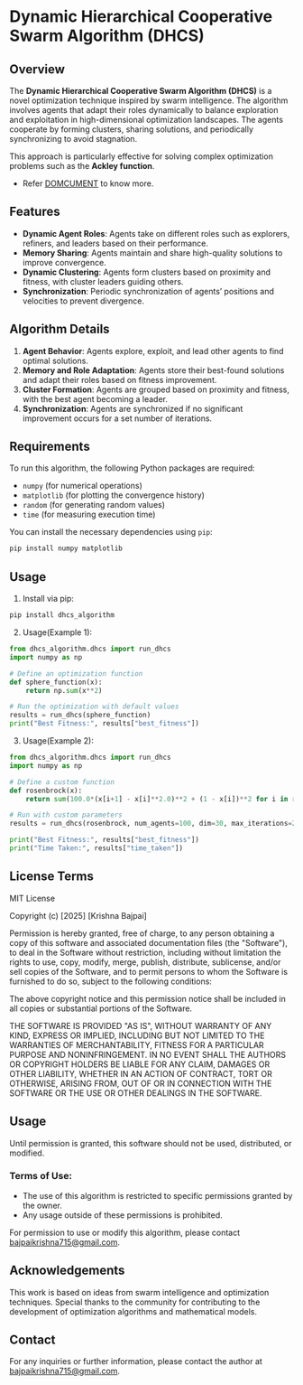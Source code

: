 # Dynamic Hierarchical Cooperative Swarm Algorithm (DHCS)

## Overview

The **Dynamic Hierarchical Cooperative Swarm Algorithm (DHCS)** is a novel optimization technique inspired by swarm intelligence. The algorithm involves agents that adapt their roles dynamically to balance exploration and exploitation in high-dimensional optimization landscapes. The agents cooperate by forming clusters, sharing solutions, and periodically synchronizing to avoid stagnation.

This approach is particularly effective for solving complex optimization problems such as the **Ackley function**.

- Refer [DOMCUMENT](DOCUMENT.md) to know more.

## Features

- **Dynamic Agent Roles**: Agents take on different roles such as explorers, refiners, and leaders based on their performance.
- **Memory Sharing**: Agents maintain and share high-quality solutions to improve convergence.
- **Dynamic Clustering**: Agents form clusters based on proximity and fitness, with cluster leaders guiding others.
- **Synchronization**: Periodic synchronization of agents’ positions and velocities to prevent divergence.

## Algorithm Details

1. **Agent Behavior**: Agents explore, exploit, and lead other agents to find optimal solutions.
2. **Memory and Role Adaptation**: Agents store their best-found solutions and adapt their roles based on fitness improvement.
3. **Cluster Formation**: Agents are grouped based on proximity and fitness, with the best agent becoming a leader.
4. **Synchronization**: Agents are synchronized if no significant improvement occurs for a set number of iterations.

## Requirements

To run this algorithm, the following Python packages are required:

- `numpy` (for numerical operations)
- `matplotlib` (for plotting the convergence history)
- `random` (for generating random values)
- `time` (for measuring execution time)

You can install the necessary dependencies using `pip`:

```bash
pip install numpy matplotlib
```

## Usage

1. Install via pip:

```python
pip install dhcs_algorithm
```
2. Usage(Example 1):
```python
from dhcs_algorithm.dhcs import run_dhcs
import numpy as np

# Define an optimization function
def sphere_function(x):
    return np.sum(x**2)

# Run the optimization with default values
results = run_dhcs(sphere_function)
print("Best Fitness:", results["best_fitness"])
```
3. Usage(Example 2):
```python
from dhcs_algorithm.dhcs import run_dhcs
import numpy as np

# Define a custom function
def rosenbrock(x):
    return sum(100.0*(x[i+1] - x[i]**2.0)**2 + (1 - x[i])**2 for i in range(len(x) - 1))

# Run with custom parameters
results = run_dhcs(rosenbrock, num_agents=100, dim=30, max_iterations=200)

print("Best Fitness:", results["best_fitness"])
print("Time Taken:", results["time_taken"])

```
## License Terms

MIT License

Copyright (c) [2025] [Krishna Bajpai]
 
Permission is hereby granted, free of charge, to any person obtaining a copy
of this software and associated documentation files (the "Software"), to deal
in the Software without restriction, including without limitation the rights
to use, copy, modify, merge, publish, distribute, sublicense, and/or sell
copies of the Software, and to permit persons to whom the Software is
furnished to do so, subject to the following conditions:

The above copyright notice and this permission notice shall be included in all
copies or substantial portions of the Software.

THE SOFTWARE IS PROVIDED "AS IS", WITHOUT WARRANTY OF ANY KIND, EXPRESS OR
IMPLIED, INCLUDING BUT NOT LIMITED TO THE WARRANTIES OF MERCHANTABILITY,
FITNESS FOR A PARTICULAR PURPOSE AND NONINFRINGEMENT. IN NO EVENT SHALL THE
AUTHORS OR COPYRIGHT HOLDERS BE LIABLE FOR ANY CLAIM, DAMAGES OR OTHER
LIABILITY, WHETHER IN AN ACTION OF CONTRACT, TORT OR OTHERWISE, ARISING FROM,
OUT OF OR IN CONNECTION WITH THE SOFTWARE OR THE USE OR OTHER DEALINGS IN THE
SOFTWARE.

## Usage

Until permission is granted, this software should not be used, distributed, or modified.


### Terms of Use:
- The use of this algorithm is restricted to specific permissions granted by the owner.
- Any usage outside of these permissions is prohibited.

For permission to use or modify this algorithm, please contact bajpaikrishna715@gmail.com.

## Acknowledgements

This work is based on ideas from swarm intelligence and optimization techniques. Special thanks to the community for contributing to the development of optimization algorithms and mathematical models.

## Contact

For any inquiries or further information, please contact the author at bajpaikrishna715@gmail.com.

